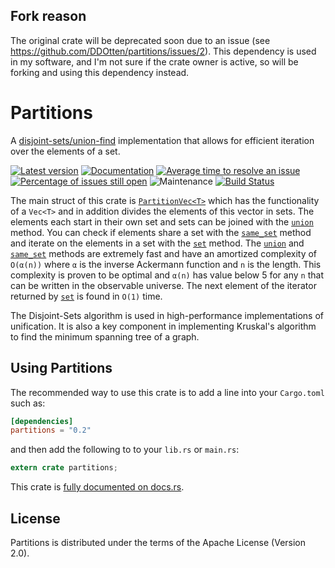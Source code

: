 ## Fork reason

The original crate will be deprecated soon due to an issue (see https://github.com/DDOtten/partitions/issues/2). This dependency is used in my software, and I'm not sure if the crate owner is active, so will be forking and using this dependency instead. 

# Partitions

A [disjoint-sets/union-find] implementation that
allows for efficient iteration over the elements of a set.

[![Latest version](https://img.shields.io/crates/v/partitions.svg)](https://crates.io/crates/partitions)
[![Documentation](https://img.shields.io/badge/docs.rs-v0.2.4-blue.svg)](https://docs.rs/partitions)
[![Average time to resolve an issue](http://isitmaintained.com/badge/resolution/DDOtten/partitions.svg)](http://isitmaintained.com/project/DDOtten/partitions "Average time to resolve an issue")
[![Percentage of issues still open](http://isitmaintained.com/badge/open/DDOtten/partitions.svg)](http://isitmaintained.com/project/DDOtten/partitions "Percentage of issues still open")
![Maintenance](https://img.shields.io/badge/maintenance-actively--developed-brightgreen.svg)
[![Build Status](https://travis-ci.org/DDOtten/partitions.svg?branch=master)](https://travis-ci.org/DDOtten/partitions)

The main struct of this crate is [`PartitionVec<T>`] which has the functionality
of a `Vec<T>` and in addition divides the elements of this vector in sets.
The elements each start in their own set and sets can be joined with the
[`union`] method.
You can check if elements share a set with the [`same_set`] method and iterate
on the elements in a set with the [`set`] method.
The [`union`] and [`same_set`] methods are extremely fast and have an amortized
complexity of `O(α(n))` where `α` is the inverse Ackermann function and `n` is
the length.
This complexity is proven to be optimal and `α(n)` has value below 5 for any `n`
that can be written in the observable universe.
The next element of the iterator returned by [`set`] is found in `O(1)` time.

The Disjoint-Sets algorithm is used in high-performance implementations of
unification.
It is also a key component in implementing Kruskal's algorithm to find the
minimum spanning tree of a graph.

[disjoint-sets/union-find]: https://en.wikipedia.org/wiki/Disjoint-set_data_structure
[`PartitionVec<T>`]: https://docs.rs/partitions/0.2.0/partitions/partition_vec/struct.PartitionVec.html
[`union`]: https://docs.rs/partitions/0.2.0/partitions/partition_vec/struct.PartitionVec.html#method.union
[`same_set`]: https://docs.rs/partitions/0.2.0/partitions/partition_vec/struct.PartitionVec.html#method.same_set
[`set`]: https://docs.rs/partitions/0.2.0/partitions/partition_vec/struct.PartitionVec.html#method.set
[`make_singleton`]: https://docs.rs/partitions/0.2.0/partitions/partition_vec/struct.PartitionVec.html#method.make_singleton

## Using Partitions

The recommended way to use this crate is to add a line into your `Cargo.toml`
such as:

```toml
[dependencies]
partitions = "0.2"
```

and then add the following to to your `lib.rs` or `main.rs`:

```rust
extern crate partitions;
```

This crate is [fully documented on docs.rs](https://docs.rs/partitions).

## License

Partitions is distributed under the terms of the Apache License (Version 2.0).
